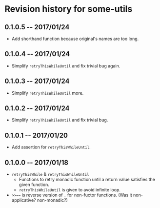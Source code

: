 # Revision history for some-utils

## 0.1.0.5  -- 2017/01/24

* Add shorthand function because original's names are too long.

## 0.1.0.4  -- 2017/01/24

* Simplify `retryThisWhileUntil` and fix trivial bug again.

## 0.1.0.3  -- 2017/01/24

* Simplify `retryThisWhileUntil` more.

## 0.1.0.2  -- 2017/01/24

* Simplify `retryThisWhileUntil` and fix trivial bug.

## 0.1.0.1  -- 2017/01/20

* Add assertion for `retryThisWhileUntil`.

## 0.1.0.0  -- 2017/01/18

* `retryThisWhile` & `retryThisWhileUntil`
  * Functions to retry monadic function until a return value satisfies the given function.
  * `retryThisWhileUntil` is given to avoid infinite loop.
* `>>==` is reverse version of `.` for non-fuctor functions. (Was it non-applicative? non-monadic?)
